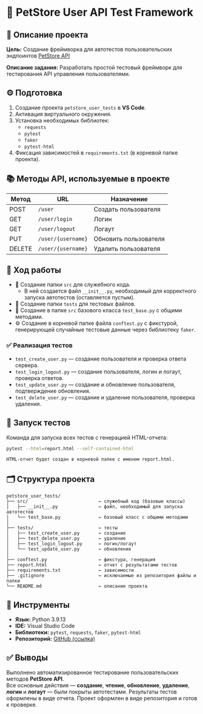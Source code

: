 # 🧪 PetStore User API Test Framework

## 📌 Описание проекта

**Цель:** Создание фреймворка для автотестов пользовательских эндпоинтов [PetStore API](https://petstore.swagger.io/)

**Описание задания:** Разработать простой тестовый фреймворк для тестирования API управления пользователями.


## ⚙️ Подготовка

1. Создание проекта `petstore_user_tests` в **VS Code**.
2. Активация виртуального окружения.
3. Установка необходимых библиотек:
   - `requests`
   - `pytest`
   - `faker`
   - `pytest-html`
4. Фиксация зависимостей в `requirements.txt` (в корневой папке проекта).


## 📚 Методы API, используемые в проекте

| Метод  | URL                   | Назначение            |
|--------|------------------------|------------------------|
| POST   | `/user`               | Создать пользователя  |
| GET    | `/user/login`         | Логин                 |
| GET    | `/user/logout`        | Логаут                |
| PUT    | `/user/{username}`    | Обновить пользователя |
| DELETE | `/user/{username}`    | Удалить пользователя  |


## 🚧 Ход работы

- 📁 Создание папки `src` для служебного кода.
  - В ней создается файл `__init__.py`, необходимый для корректного запуска автотестов (оставляется пустым).
- 📁 Создание папки `tests` для тестовых файлов.
- 🧱 Создание в папке `src` базового класса `test_base.py` с общими методами.
- ⚙️ Создание в корневой папке файла `conftest.py` с фикстурой, генерирующей случайные тестовые данные через библиотеку `faker`.

### ✅ Реализация тестов

- `test_create_user.py` — создание пользователя и проверка ответа сервера.
- `test_login_logout.py` — создание пользователя, логин и логаут, проверка ответов.
- `test_update_user.py` — создание и обновление пользователя, подтверждение обновления.
- `test_delete_user.py` — создание и удаление пользователя, проверка удаления.


## 🧪 Запуск тестов

Команда для запуска всех тестов с генерацией HTML-отчета:

```bash
pytest --html=report.html --self-contained-html

HTML-отчет будет создан в корневой папке с именем report.html.
```
## 🗂 Структура проекта

```text
petstore_user_tests/
├── src/                          ← служебный код (базовые классы)
│   ├── __init__.py               ← файл, необходимый для запуска автотестов
│   └── test_base.py              ← базовый класс с общими методами
│
├── tests/                        ← тесты
│   ├── test_create_user.py       ← создание
│   ├── test_delete_user.py       ← удаление
│   ├── test_login_logout.py      ← логин/логаут
│   └── test_update_user.py       ← обновление
│
├── conftest.py                   ← фикстура, генерация
├── report.html                   ← отчет с результатами тестов
├── requirements.txt              ← зависимости
├── .gitignore                    ← исключаемые из репозитория файлы и папки
└── README.md                     ← описание проекта
```

## 🧾 Инструменты

- **Язык:** Python 3.9.13  
- **IDE:** Visual Studio Code  
- **Библиотеки:** `pytest`, `requests`, `faker`, `pytest-html`  
- **Репозиторий:** [GitHub (ссылка)](https://github.com/ivp282/petstore-user-tests)


## ✅ Выводы

Выполнено автоматизированное тестирование пользовательских методов **PetStore API**.  
Все основные действия — **создание**, **чтение**, **обновление**, **удаление**, **логин** и **логаут** — были покрыты автотестами.
Результаты тестов оформлены в виде отчета. Проект оформлен в виде репозитория и готов к проверке.